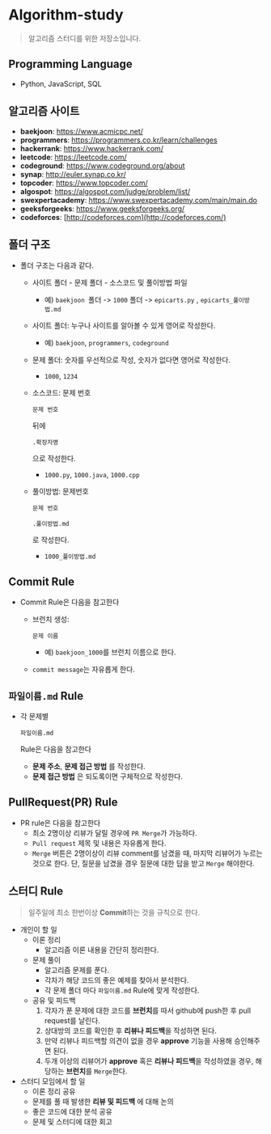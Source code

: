 # Algorithm-study

> 알고리즘 스터디를 위한 저장소입니다.

## Programming Language

- Python, JavaScript, SQL

## 알고리즘 사이트

- **baekjoon**: https://www.acmicpc.net/
- **programmers**: https://programmers.co.kr/learn/challenges
- **hackerrank**: https://www.hackerrank.com/
- **leetcode**: https://leetcode.com/
- **codeground**: https://www.codeground.org/about
- **synap**: http://euler.synap.co.kr/
- **topcoder**: https://www.topcoder.com/
- **algospot**: https://algospot.com/judge/problem/list/
- **swexpertacademy**: https://www.swexpertacademy.com/main/main.do
- **geeksforgeeks**: https://www.geeksforgeeks.org/
- **codeforces**: [http://codeforces.com](http://codeforces.com/)

## 폴더 구조

- 폴더 구조는 다음과 같다.

  - 사이트 폴더 - 문제 폴더 - 소스코드 및 풀이방법 파일

    - 예) `baekjoon `폴더 -> `1000` 폴더 -> `epicarts.py` , `epicarts_풀이방법.md`

  - 사이트 폴더: 누구나 사이트를 알아볼 수 있게 영어로 작성한다.

    - 예) `baekjoon`, `programmers`, `codeground`

  - 문제 폴더: 숫자를 우선적으로 작성, 숫자가 없다면 영어로 작성한다.

    - `1000`, `1234`

  - 소스코드: 문제 번호

     

    ```
    문제 번호
    ```

    뒤에

     

    ```
    .확장자명
    ```

    으로 작성한다.

    - `1000.py`, `1000.java`, `1000.cpp`

  - 풀이방법: 문제번호

     

    ```
    문제 번호
    ```

     

    ```
    .풀이방법.md
    ```

     

    로 작성한다.

    - `1000_풀이방법.md`

## Commit Rule

- Commit Rule은 다음을 참고한다

  - 브런치 생성:

     

    ```
    문제 이름
    ```

    - 예) `baekjoon_1000`를 브런치 이름으로 한다.

  - `commit message`는 자유롭게 한다.

## `파일이름.md` Rule

- 각 문제별

   

  ```
  파일이름.md
  ```

   

  Rule은 다음을 참고한다

  - **문제 주소**, **문제 접근 방법** 를 작성한다.
  - **문제 접근 방법** 은 되도록이면 구체적으로 작성한다.

## PullRequest(PR) Rule

- PR rule은 다음을 참고한다
  - 최소 2명이상 리뷰가 달릴 경우에 `PR Merge`가 가능하다.
  - `Pull request` 제목 및 내용은 자유롭게 한다.
  - `Merge` 버튼은 2명이상이 리뷰 comment를 남겼을 때, 마지막 리뷰어가 누르는 것으로 한다. 단, 질문을 남겼을 경우 질문에 대한 답을 받고 `Merge` 해야한다.

## 스터디 Rule

> 일주일에 최소 한번이상 **Commit**하는 것을 규칙으로 한다.

- 개인이 할 일
  - 이론 정리
    - 알고리즘 이론 내용을 간단히 정리한다.
  - 문제 풀이
    - 알고리즘 문제를 푼다.
    - 각자가 해당 코드의 좋은 예제를 찾아서 분석한다.
    - 각 문제 폴더 마다 `파일이름.md` Rule에 맞게 작성한다.
  - 공유 및 피드백
    1. 각자가 푼 문제에 대한 코드를 **브런치**를 따서 github에 push한 후 pull request를 날린다.
    2. 상대방의 코드를 확인한 후 **리뷰나 피드백**을 작성하면 된다.
    3. 만약 리뷰나 피드백할 의견이 없을 경우 **approve** 기능을 사용해 승인해주면 된다.
    4. 두개 이상의 리뷰어가 **approve** 혹은 **리뷰나 피드백**을 작성하였을 경우, 해당하는 **브런치**를 `Merge`한다.
- 스터디 모임에서 할 일
  - 이론 정리 공유
  - 문제를 풀 때 발생한 **리뷰 및 피드백** 에 대해 논의
  - 좋은 코드에 대한 분석 공유
  - 문제 및 스터디에 대한 회고